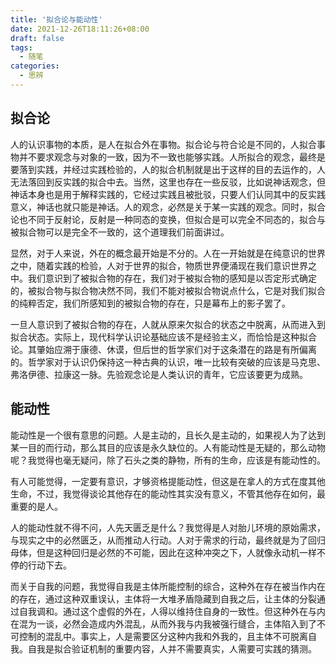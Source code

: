 ```yaml
---
title: '拟合论与能动性'
date: 2021-12-26T18:11:26+08:00
draft: false
tags:
  - 随笔
categories:
  - 思辨
---
```


## 拟合论

人的认识事物的本质，是人在拟合外在事物。拟合论与符合论是不同的，人拟合事物并不要求观念与对象的一致，因为不一致也能够实践。人所拟合的观念，最终是要落到实践，并经过实践检验的，人的拟合机制就是出于这样的目的去运作的，人无法落回到反实践的拟合中去。当然，这里也存在一些反驳，比如说神话观念，但神话本身也是用于解释实践的，它经过实践且被批驳，只要人们认同其中的反实践意义，神话也就只能是神话。人的观念，必然是关于某一实践的观念。同时，拟合论也不同于反射论，反射是一种同态的变换，但拟合是可以完全不同态的，拟合与被拟合物可以是完全不一致的，这个道理我们前面讲过。

显然，对于人来说，外在的概念最开始是不分的。人在一开始就是在纯意识的世界之中，随着实践的检验，人对于世界的拟合，物质世界便涌现在我们意识世界之中。我们意识到了被拟合物的存在，我们对于被拟合物的感知是以否定形式确定的，被拟合物与拟合物决然不同，我们不能对被拟合物说点什么，它是对我们拟合的纯粹否定，我们所感知到的被拟合物的存在，只是幕布上的影子罢了。

一旦人意识到了被拟合物的存在，人就从原来欠拟合的状态之中脱离，从而进入到拟合状态。实际上，现代科学认识论基础应该不是经验主义，而恰恰是这种拟合论。其肇始应溯于康德、休谟，但后世的哲学家们对于这条潜在的路是有所偏离的。哲学家对于认识仍保持这一种古典的认识，唯一比较有突破的应该是马克思、弗洛伊德、拉康这一脉。先验观念论是人类认识的青年，它应该要更为成熟。

## 能动性

能动性是一个很有意思的问题。人是主动的，且长久是主动的，如果视人为了达到某一目的而行动，那么其目的应该是永久缺位的。人有能动性是无疑的，那么动物呢？我觉得也毫无疑问，除了石头之类的静物，所有的生命，应该是有能动性的。

有人可能觉得，一定要有意识，才够资格提能动性，但这是在拿人的方式在度其他生命，不过，我觉得谈论其他存在的能动性其实没有意义，不管其他存在如何，最重要的是人。

人的能动性就不得不问，人先天匮乏是什么？我觉得是人对胎儿环境的原始需求，与现实之中的必然匮乏，从而推动人行动。人对于需求的行动，最终就是为了回归母体，但是这种回归是必然的不可能，因此在这种冲突之下，人就像永动机一样不停的行动下去。

而关于自我的问题，我觉得自我是主体所能控制的综合，这种外在存在被当作内在的存在，通过这种双重误认，主体将一大堆矛盾隐藏到自我之后，让主体的分裂通过自我调和。通过这个虚假的外在，人得以维持住自身的一致性。但这种外在与内在混为一谈，必然会造成内外混乱，从而外我与内我被强行缝合，主体陷入到了不可控制的混乱中。事实上，人是需要区分这种内我和外我的，且主体不可脱离自我。自我是拟合验证机制的重要内容，人并不需要真实，人需要可实践的猜测。
